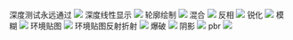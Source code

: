 深度测试永远通过 
![](image/03_01深度测试永远通过.png)
深度线性显示
![](image/03_02深度显示线性表示.png)
轮廓绘制
![](image/03_03轮廓绘制.png)
混合
![](image/03_04blend.png)
反相
![](image/03_05帧缓冲%20反相.png)
锐化
![](image/03_06帧缓冲_锐化.png)
模糊
![](image/03_07帧缓冲_模糊.png)
环境贴图
![](image/03_08环境贴图.png)
环境贴图反射折射
![](image/03_09环境贴图反射折射.png)
爆破
![](image/03_10爆破.gif)
阴影
![](image/03_10阴影.png)
pbr
![](image/03_12pbr.png)
